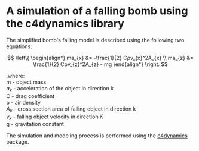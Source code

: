 

# A simulation of a falling bomb using the c4dynamics library

The simplified bomb's falling model is described using the following two equations:

$$ \left\{ \begin{align*} 
ma_{x} &= -\frac{1}{2} Cρv_{x}^2A_{x} \\ 
ma_{z} &= \frac{1}{2} Cρv_{z}^2A_{z} - mg 
\end{align*} \right. $$

,where:\
m - object mass\
$a_{k}$ - acceleration of the object in direction k\
C - drag coefficient\
ρ - air density\
$A_{k}$ - cross section area of falling object in direction k\
$v_{k}$ - falling object velocity in direction K\
g - gravitation constant

The simulation and modeling process is performed using the [c4dynamics](https://github.com/C4dynamics)  package.
